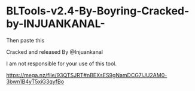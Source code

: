 # BLTools-v2.4-By-Boyring-Cracked-by-INJUANKANAL-

Then paste this

Cracked and released By @Injuankanal

I am not responsible for your use of this tool.

https://mega.nz/file/93QTSJRT#nBEXsES9gNamDCG7lJU2AM0-3bwn1B4yT5xiG3qyfBo
